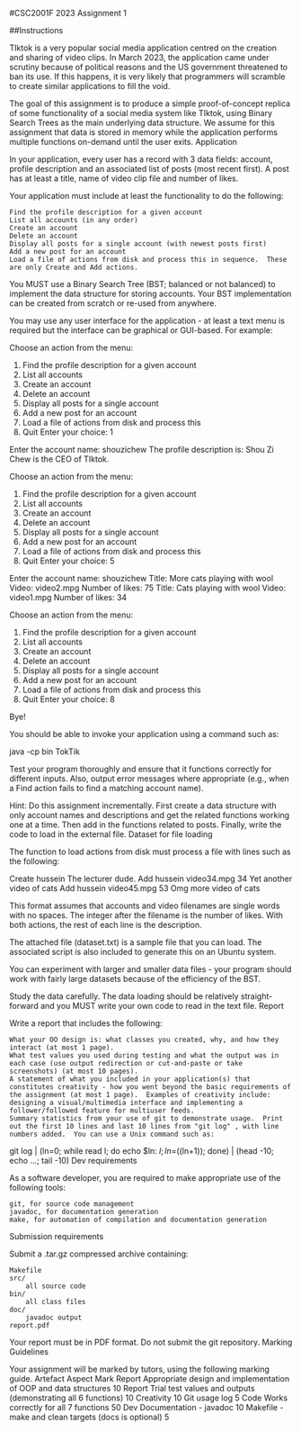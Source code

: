 #CSC2001F 2023 Assignment 1

##Instructions

TIktok is a very popular social media application centred on the creation and sharing of video clips.  In March 2023, the application came under scrutiny because of political reasons and the US government threatened to ban its use.  If this happens, it is very likely that programmers will scramble to create similar applications to fill the void.

The goal of this assignment is to produce a simple proof-of-concept replica of some functionality of a social media system like TIktok, using Binary Search Trees as the main underlying data structure.  We assume for this assignment that data is stored in memory while the application performs multiple functions on-demand until the user exits.
Application

In your application, every user has a record with 3 data fields: account, profile description and an associated list of posts (most recent first).  A post has at least a title, name of video clip file and number of likes.

Your application must include at least the functionality to do the following:

    Find the profile description for a given account
    List all accounts (in any order)
    Create an account
    Delete an account
    Display all posts for a single account (with newest posts first)
    Add a new post for an account
    Load a file of actions from disk and process this in sequence.  These are only Create and Add actions.

You MUST use a Binary Search Tree (BST; balanced or not balanced) to implement the data structure for storing accounts.  Your BST implementation can be created from scratch or re-used from anywhere.

You may use any user interface for the application - at least a text menu is required but the interface can be graphical or GUI-based.  For example:

Choose an action from the menu:
1. Find the profile description for a given account
2. List all accounts
3. Create an account
4. Delete an account
5. Display all posts for a single account
6. Add a new post for an account
7. Load a file of actions from disk and process this
8. Quit
Enter your choice: 1

Enter the account name: shouzichew
The profile description is: Shou Zi Chew is the CEO of TIktok.

Choose an action from the menu:
1. Find the profile description for a given account
2. List all accounts
3. Create an account
4. Delete an account
5. Display all posts for a single account
6. Add a new post for an account
7. Load a file of actions from disk and process this
8. Quit
Enter your choice: 5

Enter the account name: shouzichew
Title: More cats playing with wool
Video: video2.mpg
Number of likes: 75
Title: Cats playing with wool
Video: video1.mpg
Number of likes: 34

Choose an action from the menu:
1. Find the profile description for a given account
2. List all accounts
3. Create an account
4. Delete an account
5. Display all posts for a single account
6. Add a new post for an account
7. Load a file of actions from disk and process this
8. Quit
Enter your choice: 8

Bye!  

You should be able to invoke your application using a command such as:

java -cp bin TokTik

Test your program thoroughly and ensure that it functions correctly for different inputs.  Also, output error messages where appropriate (e.g., when a Find action fails to find a matching account name). 

Hint: Do this assignment incrementally.  First create a data structure with only account names and descriptions and get the related functions working one at a time.  Then add in the functions related to posts.  Finally, write the code to load in the external file. 
Dataset for file loading

The function to load actions from disk must process a file with lines such as the following:

Create hussein The lecturer dude.
Add hussein video34.mpg 34 Yet another video of cats
Add hussein video45.mpg 53 Omg more video of cats

This format assumes that accounts and video filenames are single words with no spaces.  The integer after the filename is the number of likes.  With both actions, the rest of each line is the description.

The attached file (dataset.txt) is a sample file that you can load.  The associated script is also included to generate this on an Ubuntu system.

You can experiment with larger and smaller data files - your program should work with fairly large datasets because of the efficiency of the BST.

Study the data carefully.  The data loading should be relatively straight-forward and you MUST write your own code to read in the text file.
Report

Write a report that includes the following:

    What your OO design is: what classes you created, why, and how they interact (at most 1 page).
    What test values you used during testing and what the output was in each case (use output redirection or cut-and-paste or take screenshots) (at most 10 pages).
    A statement of what you included in your application(s) that constitutes creativity - how you went beyond the basic requirements of the assignment (at most 1 page).  Examples of creativity include: designing a visual/multimedia interface and implementing a follower/followed feature for multiuser feeds. 
    Summary statistics from your use of git to demonstrate usage.  Print out the first 10 lines and last 10 lines from "git log" , with line numbers added.  You can use a Unix command such as:

git log | (ln=0; while read l; do echo $ln\: $l; ln=$((ln+1)); done) | (head -10; echo ...; tail -10)
Dev requirements

As a software developer, you are required to make appropriate use of the following tools:

    git, for source code management
    javadoc, for documentation generation
    make, for automation of compilation and documentation generation

Submission requirements

Submit a .tar.gz compressed archive containing:

    Makefile
    src/
        all source code
    bin/
        all class files
    doc/
        javadoc output
    report.pdf

Your report must be in PDF format.  Do not submit the git repository.
Marking Guidelines

Your assignment will be marked by tutors, using the following marking guide.
Artefact 	Aspect 	Mark
Report 	Appropriate design and implementation of OOP and data structures 	10
Report 	Trial test values and outputs (demonstrating all 6 functions) 	10
  	Creativity 	10
  	Git usage log 	5
Code 	Works correctly for all 7 functions 	50
Dev 	Documentation - javadoc 	10
  	Makefile - make and clean targets (docs is optional) 	5